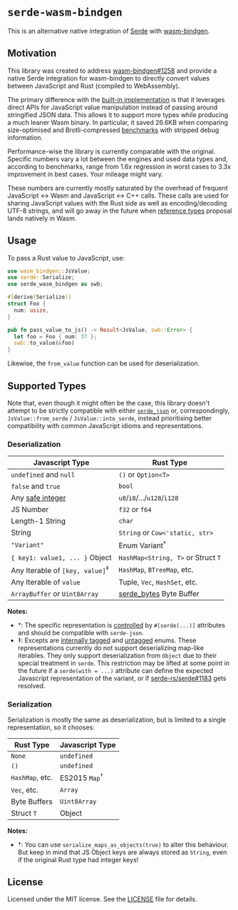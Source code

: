 # `serde-wasm-bindgen`

This is an alternative native integration of [Serde] with [wasm-bindgen].

[serde]: https://serde.rs
[wasm-bindgen]: https://github.com/rustwasm/wasm-bindgen

## Motivation

This library was created to address [wasm-bindgen#1258] and provide a native
Serde integration for wasm-bindgen to directly convert values between JavaScript
and Rust (compiled to WebAssembly).

The primary difference with the [built-in implementation] is that it leverages
direct APIs for JavaScript value manipulation instead of passing around
stringified JSON data. This allows it to support more types while producing a
much leaner Wasm binary. In particular, it saved 26.6KB when comparing
size-optimised and Brotli-compressed [benchmarks] with stripped debug
information.

Performance-wise the library is currently comparable with the original. Specific
numbers vary a lot between the engines and used data types and, according to
benchmarks, range from 1.6x regression in worst cases to 3.3x improvement in
best cases. Your mileage might vary.

These numbers are currently mostly saturated by the overhead of frequent
JavaScript <-> Wasm and JavaScript <-> C++ calls. These calls are used for
sharing JavaScript values with the Rust side as well as encoding/decoding UTF-8
strings, and will go away in the future when [reference types] proposal lands
natively in Wasm.

[wasm-bindgen#1258]: https://github.com/rustwasm/wasm-bindgen/issues/1258
[built-in implementation]: https://rustwasm.github.io/docs/wasm-bindgen/reference/arbitrary-data-with-serde.html
[benchmarks]: benchmarks
[reference types]: https://github.com/WebAssembly/reference-types

## Usage

To pass a Rust value to JavaScript, use:

```rust
use wasm_bindgen::JsValue;
use serde::Serialize;
use serde_wasm_bindgen as swb;

#[derive(Serialize)]
struct Foo {
  num: usize,
}

pub fn pass_value_to_js() -> Result<JsValue, swb::Error> {
  let foo = Foo { num: 37 };
  swb::to_value(&foo)
}
```

Likewise, the `from_value` function can be used for deserialization.

## Supported Types

Note that, even though it might often be the case, this library doesn't attempt
to be strictly compatible with either [`serde_json`][serde_json] or,
correspondingly, `JsValue::from_serde` / `JsValue::into_serde`, instead
prioritising better compatibility with common JavaScript idioms and
representations.

[serde_json]: https://docs.serde.rs/serde_json/

### Deserialization

| Javascript Type                            | Rust Type                          |
| ------------------------------------------ | ---------------------------------- |
| `undefined` and `null`                     | `()` or `Option<T>`                |
| `false` and `true`                         | `bool`                             |
| Any [safe integer]                         | `u8`/`i8`/.../`u128`/`i128`        |
| JS Number                                  | `f32` or `f64`                     |
| Length-1 String                            | `char`                             |
| String                                     | `String` or `Cow<'static, str>`    |
| `"Variant"`                                | Enum Variant<sup>†</sup>           |
| `{ key1: value1, ... }` Object             | `HashMap<String, T>` or Struct `T` |
| Any Iterable of `[key, value]`<sup>‡</sup> | `HashMap`, `BTreeMap`, etc.        |
| Any Iterable of `value`                    | Tuple, `Vec`, `HashSet`, etc.      |
| `ArrayBuffer` or `Uint8Array`              | [serde_bytes] Byte Buffer          |

**Notes:**

- †: The specific representation is [controlled] by `#[serde(...)]` attributes
  and should be compatible with `serde-json`.
- ‡: Excepts are [internally tagged] and [untagged] enums. These representations
  currently do not support deserializing map-like iterables. They only support
  deserialization from `Object` due to their special treatment in `serde`. This
  restriction may be lifted at some point in the future if a `serde(with = ...)`
  attribute can define the expected Javascript representation of the variant, or
  if [serde-rs/serde#1183] gets resolved.

[safe integer]: https://developer.mozilla.org/en-US/docs/Web/JavaScript/Reference/Global_Objects/Number/isSafeInteger
[internally tagged]: https://serde.rs/enum-representations.html#internally-tagged
[untagged]: https://serde.rs/enum-representations.html#untagged
[serde_bytes]: https://github.com/serde-rs/bytes
[controlled]: https://serde.rs/enum-representations.html
[serde-rs/serde#1183]: https://github.com/serde-rs/serde/issues/1183

### Serialization

Serialization is mostly the same as deserialization, but is limited to a single
representation, so it chooses:

| Rust Type       | Javascript Type          |
| --------------- | ------------------------ |
| `None`          | `undefined`              |
| `()`            | `undefined`              |
| `HashMap`, etc. | ES2015 `Map`<sup>†</sup> |
| `Vec`, etc.     | `Array`                  |
| Byte Buffers    | `Uint8Array`             |
| Struct `T`      | Object                   |

**Notes:**

- †: You can use `serialize_maps_as_objects(true)` to alter this behaviour. But
  keep in mind that JS Object keys are always stored as `String`, even if the
  original Rust type had integer keys!

## License

Licensed under the MIT license. See the [LICENSE](LICENSE) file for details.
